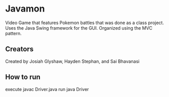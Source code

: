 # Javamon
Video Game that features Pokemon battles that was done as a class project.
Uses the Java Swing framework for the GUI. Organized using the MVC pattern.

## Creators
Created by Josiah Glyshaw, Hayden Stephan, and Sai Bhavanasi

## How to run
execute javac Driver.java
run java Driver
